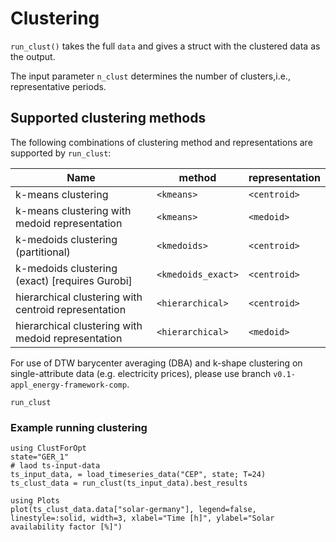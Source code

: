 # Clustering

`run_clust()` takes the full `data` and gives a struct with the clustered data as the output.   

The input parameter `n_clust` determines the number of clusters,i.e., representative periods.

## Supported clustering methods

The following combinations of clustering method and representations are supported by `run_clust`:

Name | method | representation
---- | --------------- | -----------------------
k-means clustering | `<kmeans>` | `<centroid>`
k-means clustering with medoid representation | `<kmeans>` | `<medoid>`
k-medoids clustering (partitional) | `<kmedoids>` | `<centroid>`
k-medoids clustering (exact) [requires Gurobi] | `<kmedoids_exact>` | `<centroid>`
hierarchical clustering with centroid representation | `<hierarchical>` | `<centroid>`
hierarchical clustering with medoid representation | `<hierarchical>` | `<medoid>`

For use of DTW barycenter averaging (DBA) and k-shape clustering on single-attribute data (e.g. electricity prices), please use branch `v0.1-appl_energy-framework-comp`.

```@docs
run_clust
```

### Example running clustering
```@example
using ClustForOpt
state="GER_1"
# laod ts-input-data
ts_input_data, = load_timeseries_data("CEP", state; T=24)
ts_clust_data = run_clust(ts_input_data).best_results

using Plots
plot(ts_clust_data.data["solar-germany"], legend=false, linestyle=:solid, width=3, xlabel="Time [h]", ylabel="Solar availability factor [%]")
```
